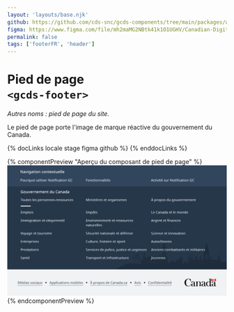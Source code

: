 ```yaml
---
layout: 'layouts/base.njk'
github: https://github.com/cds-snc/gcds-components/tree/main/packages/web/src/components/gcds-footer
figma: https://www.figma.com/file/mh2maMG2NBtk41k1O1UGHV/Canadian-Digital-Service%E2%80%A8---GC-Design-System?node-id=3471%3A9834&t=ciEmm7GYyGAY73zZ-0
permalink: false
tags: ['footerFR', 'header']
---
```


# Pied de page <br>`<gcds-footer>`

_Autres noms : pied de page du site._

Le pied de page porte l'image de marque réactive du gouvernement du Canada.

{% docLinks locale stage figma github %}
{% enddocLinks %}

{% componentPreview "Aperçu du composant de pied de page" %}
<img src="/images/fr/components/example/example-footer-full-with-contextual-links.svg" alt="Un aperçu du composant de pied de page qui montre une boîte rectangulaire bleue foncée avec à l'intérieur 3 colonnes ayant 3 liens chacune. Sous cette boîte apparait une boîte rectangulaire grise avec à l'intérieur cinq liens séparés par des points et le logo du gouvernement du Canada."/>
{% endcomponentPreview %}
